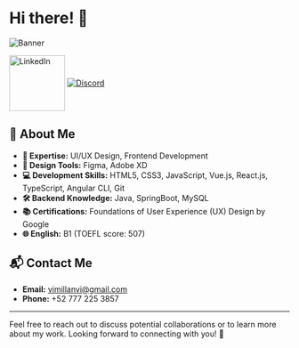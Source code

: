 # Hi there! 👋

![Banner](https://github.com/vimillan/vimillan/assets/67834307/75dae471-c666-4919-b9ab-cea3a1046b18)

[<img align="center" alt="LinkedIn" width="100px" src="https://img.shields.io/badge/linkedin-%230077B5.svg?&style=for-the-badge&logo=linkedin&logoColor=white" />](https://www.linkedin.com/in/violeta-millan/)
[<img align="center" alt="Discord" src="https://img.shields.io/badge/Join%20my%20Discord-%237289DA.svg?&style=for-the-badge&logo=discord&logoColor=white" />](https://discord.gg/zecJgR9y)

## 🚀 About Me
- **🌟 Expertise:** UI/UX Design, Frontend Development
- **🎨 Design Tools:** Figma, Adobe XD
- **💻 Development Skills:** HTML5, CSS3, JavaScript, Vue.js, React.js, TypeScript, Angular CLI, Git
- **🛠 Backend Knowledge:** Java, SpringBoot, MySQL
- **📚 Certifications:** Foundations of User Experience (UX) Design by Google
- **🌐 English:** B1 (TOEFL score: 507)

## 📬 Contact Me
- **Email:** [vimillanvi@gmail.com](mailto:vimillanvi@gmail.com)
- **Phone:** +52 777 225 3857

---

Feel free to reach out to discuss potential collaborations or to learn more about my work. Looking forward to connecting with you! 🚀
